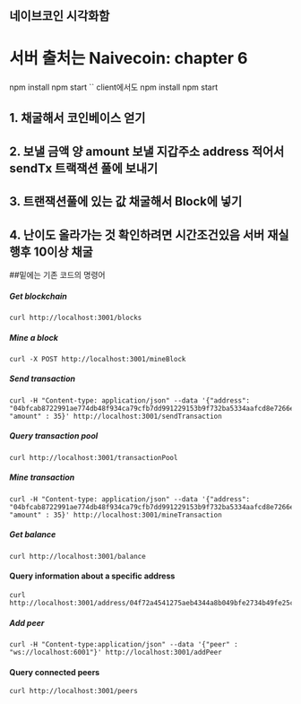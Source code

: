 ## 네이브코인 시각화함
# 서버 출처는 Naivecoin: chapter 6

#####

npm install
npm start
``
client에서도
npm install
npm start

## 1. 채굴해서 코인베이스 얻기
## 2. 보낼 금액 양 amount 보낼 지갑주소 address 적어서 sendTx 트랙잭션 풀에 보내기
## 3. 트랜잭션풀에 있는 값 채굴해서 Block에 넣기 
## 4. 난이도 올라가는 것 확인하려면 시간조건있음 서버 재실행후 10이상 채굴


##밑에는 기존 코드의 명령어

##### Get blockchain
```
curl http://localhost:3001/blocks
```

##### Mine a block
```
curl -X POST http://localhost:3001/mineBlock
``` 

##### Send transaction
```
curl -H "Content-type: application/json" --data '{"address": "04bfcab8722991ae774db48f934ca79cfb7dd991229153b9f732ba5334aafcd8e7266e47076996b55a14bf9913ee3145ce0cfc1372ada8ada74bd287450313534b", "amount" : 35}' http://localhost:3001/sendTransaction
```

##### Query transaction pool
```
curl http://localhost:3001/transactionPool
```

##### Mine transaction
```
curl -H "Content-type: application/json" --data '{"address": "04bfcab8722991ae774db48f934ca79cfb7dd991229153b9f732ba5334aafcd8e7266e47076996b55a14bf9913ee3145ce0cfc1372ada8ada74bd287450313534b", "amount" : 35}' http://localhost:3001/mineTransaction
```

##### Get balance
```
curl http://localhost:3001/balance
```

#### Query information about a specific address
```
curl http://localhost:3001/address/04f72a4541275aeb4344a8b049bfe2734b49fe25c08d56918f033507b96a61f9e3c330c4fcd46d0854a712dc878b9c280abe90c788c47497e06df78b25bf60ae64
```

##### Add peer
```
curl -H "Content-type:application/json" --data '{"peer" : "ws://localhost:6001"}' http://localhost:3001/addPeer
```
#### Query connected peers
```
curl http://localhost:3001/peers
```

